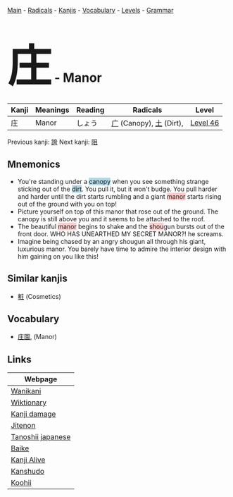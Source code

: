 <style> bigfont {font-size: 100px}</style>
[Main](../index.md) -
[Radicals](../radicals.md) -
[Kanjis](../kanjis.md) -
[Vocabulary](../vocabulary.md) -
[Levels](../levels.md) -
[Grammar](../grammar.md)
# <bigfont> 庄</bigfont> - Manor 

| Kanji | Meanings | Reading | Radicals | Level |
| --- | --- | --- | --- | --- |
| 庄 | Manor | しょう | [广](../radicals/广.md) (Canopy), [土](../radicals/土.md) (Dirt),  | [Level 46](../levels/wk_level46.md) |

Previous kanji: [誇](誇.md) Next kanji: [阻](阻.md) 

## Mnemonics
 * You're standing under a <span style="background-color:#ADD8E6"> canopy</span> when you see something strange sticking out of the <span style="background-color:#ADD8E6"> dirt</span>. You pull it, but it won't budge. You pull harder and harder until the dirt starts rumbling and a giant <span style="background-color:#ffcccb"> manor</span> starts rising out of the ground with you on top!
* Picture yourself on top of this manor that rose out of the ground. The canopy is still above you and it seems to be attached to the roof.
* The beautiful <span style="background-color:#ffcccb"> manor</span> begins to shake and the <span style="background-color:#ffcccb"> shou</span>gun bursts out of the front door. WHO HAS UNEARTHED MY SECRET MANOR?! he screams.
* Imagine being chased by an angry shougun all through his giant, luxurious manor. You barely have time to admire the interior design with him gaining on you like this!


## Similar kanjis
 * [粧](粧.md) (Cosmetics)


## Vocabulary
 * [庄園](../vocabulary/庄.md), (Manor)



## Links 

| Webpage |
| --- |
| [Wanikani          ](https://www.wanikani.com/kanji/庄) |
| [Wiktionary        ](https://en.wiktionary.org/wiki/庄) |
| [Kanji damage      ](http://www.kanjidamage.com/kanji/search?utf8=✓&q=庄) |
| [Jitenon           ](https://jitenon.com/kanji/庄) |
| [Tanoshii japanese ](https://www.tanoshiijapanese.com/dictionary/kanji.cfm?k=庄) |
| [Baike             ](https://baike.baidu.com/item/庄) |
| [Kanji Alive       ](https://app.kanjialive.com/庄) |
| [Kanshudo          ](https://www.kanshudo.com/searchmn?q=庄) |
| [Koohii            ](https://kanji.koohii.com/study/kanji/庄) |
